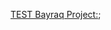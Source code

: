 [TEST Bayraq Project:](https://rawcdn.githack.com/UlviHamidov/PragmatechFoundationProject/fd92f9b5861a113dc63731802b85f67848424669/index.html);
